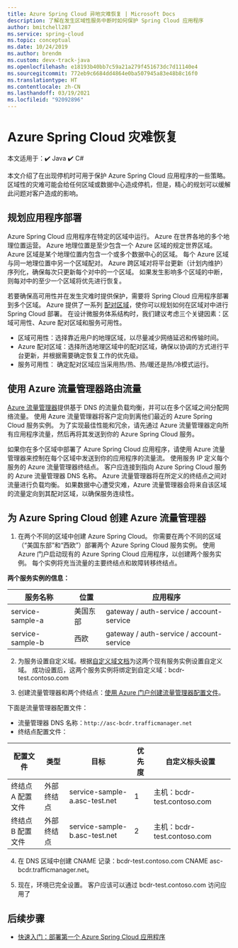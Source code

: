 ```yaml
---
title: Azure Spring Cloud 异地灾难恢复 | Microsoft Docs
description: 了解在发生区域性服务中断时如何保护 Spring Cloud 应用程序
author: bmitchell287
ms.service: spring-cloud
ms.topic: conceptual
ms.date: 10/24/2019
ms.author: brendm
ms.custom: devx-track-java
ms.openlocfilehash: e18193b40bb7c59a21a279f451673dc7d11140e4
ms.sourcegitcommit: 772eb9c6684dd4864e0ba507945a83e48b8c16f0
ms.translationtype: HT
ms.contentlocale: zh-CN
ms.lasthandoff: 03/19/2021
ms.locfileid: "92092896"
---
```

# <a name="azure-spring-cloud-disaster-recovery"></a>Azure Spring Cloud 灾难恢复

本文适用于：✔️ Java ✔️ C#

本文介绍了在出现停机时可用于保护 Azure Spring Cloud 应用程序的一些策略。  区域性的灾难可能会给任何区域或数据中心造成停机，但是，精心的规划可以缓解此问题对客户造成的影响。

## <a name="plan-your-application-deployment"></a>规划应用程序部署

Azure Spring Cloud 应用程序在特定的区域中运行。  Azure 在世界各地的多个地理位置运营。 Azure 地理位置是至少包含一个 Azure 区域的规定世界区域。 Azure 区域是某个地理位置内包含一个或多个数据中心的区域。  每个 Azure 区域与同一地理位置中另一个区域配对。 Azure 跨区域对将平台更新（计划内维护）序列化，确保每次只更新每个对中的一个区域。 如果发生影响多个区域的中断，则每对中的至少一个区域将优先进行恢复。

若要确保高可用性并在发生灾难时提供保护，需要将 Spring Cloud 应用程序部署到多个区域。  Azure 提供了一系列 [配对区域](../best-practices-availability-paired-regions.md)，使你可以规划如何在区域对中进行 Spring Cloud 部署。  在设计微服务体系结构时，我们建议考虑三个关键因素：区域可用性、Azure 配对区域和服务可用性。

*  区域可用性：选择靠近用户的地理区域，以尽量减少网络延迟和传输时间。
*  Azure 配对区域：选择所选地理区域中的配对区域，确保以协调的方式进行平台更新，并根据需要确定恢复工作的优先级。
*  服务可用性： 确定配对区域应当采用热/热、热/暖还是热/冷模式运行。

## <a name="use-azure-traffic-manager-to-route-traffic"></a>使用 Azure 流量管理器路由流量

[Azure 流量管理器](../traffic-manager/traffic-manager-overview.md)提供基于 DNS 的流量负载均衡，并可以在多个区域之间分配网络流量。  使用 Azure 流量管理器将客户定向到离他们最近的 Azure Spring Cloud 服务实例。  为了实现最佳性能和冗余，请先通过 Azure 流量管理器定向所有应用程序流量，然后再将其发送到你的 Azure Spring Cloud 服务。

如果你在多个区域中部署了 Azure Spring Cloud 应用程序，请使用 Azure 流量管理器来控制在每个区域中发送到你的应用程序的流量流。  使用服务 IP 定义每个服务的 Azure 流量管理器终结点。 客户应连接到指向 Azure Spring Cloud 服务的 Azure 流量管理器 DNS 名称。  Azure 流量管理器将在所定义的终结点之间对流量进行负载均衡。  如果数据中心遭受灾难，Azure 流量管理器会将来自该区域的流量定向到其配对区域，以确保服务连续性。

## <a name="create-azure-traffic-manager-for-azure-spring-cloud"></a>为 Azure Spring Cloud 创建 Azure 流量管理器

1. 在两个不同的区域中创建 Azure Spring Cloud。
你需要在两个不同的区域（“美国东部”和“西欧”）部署两个 Azure Spring Cloud 服务实例。 使用 Azure 门户启动现有的 Azure Spring Cloud 应用程序，以创建两个服务实例。 每个实例将充当流量的主要终结点和故障转移终结点。 

**两个服务实例的信息：**

| 服务名称 | 位置 | 应用程序 |
|--|--|--|
| service-sample-a | 美国东部 | gateway / auth-service / account-service |
| service-sample-b | 西欧 | gateway / auth-service / account-service |

2. 为服务设置自定义域。根据[自定义域文档](spring-cloud-tutorial-custom-domain.md)为这两个现有服务实例设置自定义域。 成功设置后，这两个服务实例将绑定到自定义域：bcdr-test.contoso.com

3. 创建流量管理器和两个终结点：[使用 Azure 门户创建流量管理器配置文件](../traffic-manager/quickstart-create-traffic-manager-profile.md)。

下面是流量管理器配置文件：
* 流量管理器 DNS 名称：`http://asc-bcdr.trafficmanager.net`
* 终结点配置文件： 

| 配置文件 | 类型 | 目标 | 优先度 | 自定义标头设置 |
|--|--|--|--|--|
| 终结点 A 配置文件 | 外部终结点 | service-sample-a.asc-test.net | 1 | 主机：bcdr-test.contoso.com |
| 终结点 B 配置文件 | 外部终结点 | service-sample-b.asc-test.net | 2 | 主机：bcdr-test.contoso.com |

4. 在 DNS 区域中创建 CNAME 记录：bcdr-test.contoso.com CNAME asc-bcdr.trafficmanager.net。 

5. 现在，环境已完全设置。 客户应该可以通过 bcdr-test.contoso.com 访问应用了

## <a name="next-steps"></a>后续步骤

* [快速入门：部署第一个 Azure Spring Cloud 应用程序](spring-cloud-quickstart.md)
